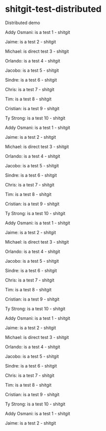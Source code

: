 # shitgit-test-distributed
Distributed demo

Addy Osmani: is a test 1 - shitgit

Jaime: is a test 2 - shitgit

Michael: is direct test 3 - shitgit

Orlando: is a test 4 - shitgit

Jacobo: is a test 5 - shitgit

Sindre: is a test 6 - shitgit

Chris: is a test 7 - shitgit

Tim: is a test 8 - shitgit

Cristian: is a test 9 - shitgit

Ty Strong: is a test 10 - shitgit

Addy Osmani: is a test 1 - shitgit

Jaime: is a test 2 - shitgit

Michael: is direct test 3 - shitgit

Orlando: is a test 4 - shitgit

Jacobo: is a test 5 - shitgit

Sindre: is a test 6 - shitgit

Chris: is a test 7 - shitgit

Tim: is a test 8 - shitgit

Cristian: is a test 9 - shitgit

Ty Strong: is a test 10 - shitgit

Addy Osmani: is a test 1 - shitgit

Jaime: is a test 2 - shitgit

Michael: is direct test 3 - shitgit

Orlando: is a test 4 - shitgit

Jacobo: is a test 5 - shitgit

Sindre: is a test 6 - shitgit

Chris: is a test 7 - shitgit

Tim: is a test 8 - shitgit

Cristian: is a test 9 - shitgit

Ty Strong: is a test 10 - shitgit

Addy Osmani: is a test 1 - shitgit

Jaime: is a test 2 - shitgit

Michael: is direct test 3 - shitgit

Orlando: is a test 4 - shitgit

Jacobo: is a test 5 - shitgit

Sindre: is a test 6 - shitgit

Chris: is a test 7 - shitgit

Tim: is a test 8 - shitgit

Cristian: is a test 9 - shitgit

Ty Strong: is a test 10 - shitgit

Addy Osmani: is a test 1 - shitgit

Jaime: is a test 2 - shitgit
